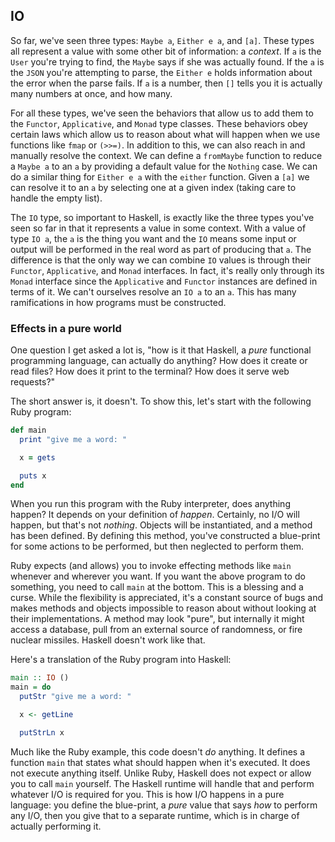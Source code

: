 ## IO

So far, we've seen three types: `Maybe a`, `Either e a`, and `[a]`. These types
all represent a value with some other bit of information: a *context*. If `a` is
the `User` you're trying to find, the `Maybe` says if she was actually found. If
the `a` is the `JSON` you're attempting to parse, the `Either e` holds
information about the error when the parse fails. If `a` is a number, then `[]`
tells you it is actually many numbers at once, and how many.

For all these types, we've seen the behaviors that allow us to add them to the
`Functor`, `Applicative`, and `Monad` type classes. These behaviors obey certain
laws which allow us to reason about what will happen when we use functions like
`fmap` or `(>>=)`. In addition to this, we can also reach in and manually
resolve the context. We can define a `fromMaybe` function to reduce a `Maybe a`
to an `a` by providing a default value for the `Nothing` case. We can do a
similar thing for `Either e a` with the `either` function. Given a `[a]` we can
resolve it to an `a` by selecting one at a given index (taking care to handle
the empty list).

The `IO` type, so important to Haskell, is exactly like the three types you've
seen so far in that it represents a value in some context. With a value of type
`IO a`, the `a` is the thing you want and the `IO` means some input or output
will be performed in the real word as part of producing that `a`. The difference
is that the only way we can combine `IO` values is through their `Functor`,
`Applicative`, and `Monad` interfaces. In fact, it's really only through its
`Monad` interface since the `Applicative` and `Functor` instances are defined in
terms of it. We can't ourselves resolve an `IO a` to an `a`. This has many
ramifications in how programs must be constructed.

### Effects in a pure world

One question I get asked a lot is, "how is it that Haskell, a *pure* functional
programming language, can actually do anything? How does it create or read
files? How does it print to the terminal? How does it serve web requests?"

The short answer is, it doesn't. To show this, let's start with the following
Ruby program:

```ruby
def main
  print "give me a word: "

  x = gets

  puts x
end
```

When you run this program with the Ruby interpreter, does anything happen? It
depends on your definition of *happen*. Certainly, no I/O will happen, but
that's not *nothing*. Objects will be instantiated, and a method has been
defined. By defining this method, you've constructed a blue-print for some
actions to be performed, but then neglected to perform them.

Ruby expects (and allows) you to invoke effecting methods like `main` whenever
and wherever you want. If you want the above program to do something, you need
to call `main` at the bottom. This is a blessing and a curse. While the
flexibility is appreciated, it's a constant source of bugs and makes methods and
objects impossible to reason about without looking at their implementations. A
method may look "pure", but internally it might access a database, pull from an
external source of randomness, or fire nuclear missiles. Haskell doesn't work
like that.

Here's a translation of the Ruby program into Haskell:

```haskell
main :: IO ()
main = do
  putStr "give me a word: "

  x <- getLine

  putStrLn x
```

Much like the Ruby example, this code doesn't *do* anything. It defines a
function `main` that states what should happen when it's executed. It does not
execute anything itself. Unlike Ruby, Haskell does not expect or allow you to
call `main` yourself. The Haskell runtime will handle that and perform whatever
I/O is required for you. This is how I/O happens in a pure language: you define
the blue-print, a *pure* value that says *how* to perform any I/O, then you give
that to a separate runtime, which is in charge of actually performing it.
